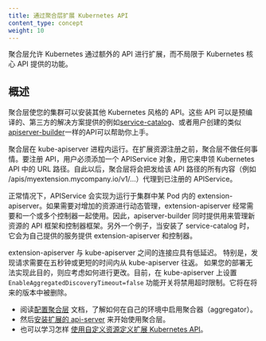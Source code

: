 ```yaml
---
title: 通过聚合层扩展 Kubernetes API
content_type: concept
weight: 10
---
```

<!--
---
title: Extending the Kubernetes API with the aggregation layer
reviewers:
- lavalamp
- cheftako
- chenopis
content_type: concept
weight: 10
---
-->

<!-- overview -->

<!--
The aggregation layer allows Kubernetes to be extended with additional APIs, beyond what is offered by the core Kubernetes APIs.
-->
聚合层允许 Kubernetes 通过额外的 API 进行扩展，而不局限于 Kubernetes 核心 API 提供的功能。



<!-- body -->

<!--
## Overview

The aggregation layer enables installing additional Kubernetes-style APIs in your cluster. These can either be pre-built, existing 3rd party solutions, such as [service-catalog](https://github.com/kubernetes-incubator/service-catalog/blob/master/README.md), or user-created APIs like [apiserver-builder](https://github.com/kubernetes-incubator/apiserver-builder/blob/master/README.md), which can get you started.
-->
## 概述

聚合层使您的集群可以安装其他 Kubernetes 风格的 API。这些 API 可以是预编译的、第三方的解决方案提供的例如[service-catalog](https://github.com/kubernetes-incubator/service-catalog/blob/master/README.md)、或者用户创建的类似[apiserver-builder](https://github.com/kubernetes-incubator/apiserver-builder/blob/master/README.md)一样的API可以帮助你上手。

<!--
The aggregation layer runs in-process with the kube-apiserver. Until an extension resource is registered, the aggregation layer will do nothing. To register an API, users must add an APIService object, which "claims" the URL path in the Kubernetes API. At that point, the aggregation layer will proxy anything sent to that API path (e.g. /apis/myextension.mycompany.io/v1/…) to the registered APIService.
-->
聚合层在 kube-apiserver 进程内运行。在扩展资源注册之前，聚合层不做任何事情。要注册 API，用户必须添加一个 APIService 对象，用它来申领 Kubernetes API 中的 URL 路径。自此以后，聚合层将会把发给该 API 路径的所有内容（例如 /apis/myextension.mycompany.io/v1/…）代理到已注册的 APIService。

<!--
Ordinarily, the APIService will be implemented by an *extension-apiserver* in a pod running in the cluster. This extension-apiserver will normally need to be paired with one or more controllers if active management of the added resources is needed. As a result, the apiserver-builder will actually provide a skeleton for both. As another example, when the service-catalog is installed, it provides both the extension-apiserver and controller for the services it provides.
-->
正常情况下，APIService 会实现为运行于集群中某 Pod 内的 extension-apiserver。如果需要对增加的资源进行动态管理，extension-apiserver 经常需要和一个或多个控制器一起使用。因此，apiserver-builder 同时提供用来管理新资源的 API 框架和控制器框架。另外一个例子，当安装了 service-catalog 时，它会为自己提供的服务提供 extension-apiserver 和控制器。

<!--
Extension-apiservers should have low latency connections to and from the kube-apiserver.
In particular, discovery requests are required to round-trip from the kube-apiserver in five seconds or less.
If your deployment cannot achieve this, you should consider how to change it.  For now, setting the
`EnableAggregatedDiscoveryTimeout=false` feature gate on the kube-apiserver
will disable the timeout restriction. It will be removed in a future release.
-->

extension-apiserver 与 kube-apiserver 之间的连接应具有低延迟。
特别是，发现请求需要在五秒钟或更短的时间内从 kube-apiserver 往返。
如果您的部署无法实现此目的，则应考虑如何进行更改。目前，在 kube-apiserver 上设置 `EnableAggregatedDiscoveryTimeout=false` 功能开关将禁用超时限制。它将在将来的版本中被删除。






<!--
* To get the aggregator working in your environment, [configure the aggregation layer](/docs/tasks/access-kubernetes-api/configure-aggregation-layer/).
* Then, [setup an extension api-server](/docs/tasks/access-kubernetes-api/setup-extension-api-server/) to work with the aggregation layer.
* Also, learn how to [extend the Kubernetes API using Custom Resource Definitions](/docs/tasks/access-kubernetes-api/extend-api-custom-resource-definitions/).
-->
* 阅读[配置聚合层](/docs/tasks/access-kubernetes-api/configure-aggregation-layer/) 文档，了解如何在自己的环境中启用聚合器（aggregator）。
* 然后[安装扩展的 api-server](/docs/tasks/access-kubernetes-api/setup-extension-api-server/) 来开始使用聚合层。
* 也可以学习怎样 [使用自定义资源定义扩展 Kubernetes API](/docs/tasks/access-kubernetes-api/extend-api-custom-resource-definitions/)。




